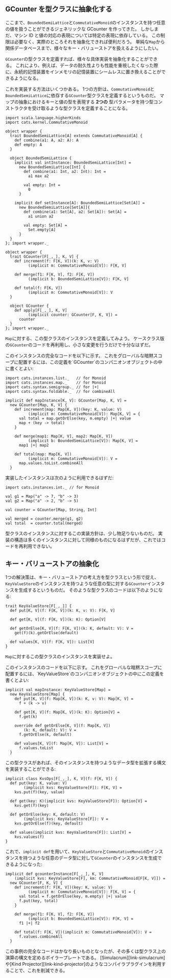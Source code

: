 ## GCounter を型クラスに抽象化する

ここまで、`BoundedSemiLattice`と`CommutativeMonoid`のインスタンスを持つ任意の値を扱うことができるジェネリックな GCounter を作ってきた。
しかしまだ、マシン ID と値の対応の表現については特定の表現に依存している。
この制限は必要なく、実際のところそれを抽象化できれば便利だろう。
単純な`Map`から関係データベースまで、様々なキー・バリューストアを扱えるようにしたい。

`GCounter`の型クラスを定義すれば、様々な具体実装を抽象化することができる。
これにより、例えば、データの耐久性よりも性能を重視したくなった際に、永続的記憶装置をインメモリの記憶装置にシームレスに置き換えることができるようになる。

これを実装する方法はいくつかある。
1つの方針は、`CommutativeMonoid`と`BoundedSemiLattice`に依存する`GCounter`型クラスを定義するというものだ。
マップの抽象におけるキーと値の型を表現する **2つの** 型パラメータを持つ型コンストラクタを受け取るような型クラスを定義することになる。

```tut:book:invisible
import scala.language.higherKinds
import cats.kernel.CommutativeMonoid

object wrapper {
  trait BoundedSemiLattice[A] extends CommutativeMonoid[A] {
    def combine(a1: A, a2: A): A
    def empty: A
  }

  object BoundedSemiLattice {
    implicit val intInstance: BoundedSemiLattice[Int] =
      new BoundedSemiLattice[Int] {
        def combine(a1: Int, a2: Int): Int =
          a1 max a2

        val empty: Int =
          0
      }

    implicit def setInstance[A]: BoundedSemiLattice[Set[A]] =
      new BoundedSemiLattice[Set[A]]{
        def combine(a1: Set[A], a2: Set[A]): Set[A] =
          a1 union a2

        val empty: Set[A] =
          Set.empty[A]
      }
  }
}; import wrapper._
```

```tut:book:silent
object wrapper {
  trait GCounter[F[_,_], K, V] {
    def increment(f: F[K, V])(k: K, v: V)
          (implicit m: CommutativeMonoid[V]): F[K, V]

    def merge(f1: F[K, V], f2: F[K, V])
          (implicit b: BoundedSemiLattice[V]): F[K, V]

    def total(f: F[K, V])
          (implicit m: CommutativeMonoid[V]): V
  }

  object GCounter {
    def apply[F[_,_], K, V]
          (implicit counter: GCounter[F, K, V]) =
      counter
  }
}; import wrapper._
```

`Map`に対する、この型クラスのインスタンスを定義してみよう。
ケースクラス版の`GCounter`のコードを再利用し、小さな変更を行うだけで十分なはずだ。

<div class="solution">
このインスタンスの完全なコードを以下に示す。
これをグローバルな暗黙スコープに配置するには、この定義を`GCounter`のコンパニオンオブジェクトの中に書くとよい:

```tut:book:silent
import cats.instances.list._   // for Monoid
import cats.instances.map._    // for Monoid
import cats.syntax.semigroup._ // for |+|
import cats.syntax.foldable._  // for combineAll

implicit def mapInstance[K, V]: GCounter[Map, K, V] =
  new GCounter[Map, K, V] {
    def increment(map: Map[K, V])(key: K, value: V)
          (implicit m: CommutativeMonoid[V]): Map[K, V] = {
      val total = map.getOrElse(key, m.empty) |+| value
      map + (key -> total)
    }

    def merge(map1: Map[K, V], map2: Map[K, V])
          (implicit b: BoundedSemiLattice[V]): Map[K, V] =
      map1 |+| map2

    def total(map: Map[K, V])
          (implicit m: CommutativeMonoid[V]): V =
      map.values.toList.combineAll
  }
```
</div>

実装したインスタンスは次のように利用できるはずだ:

```tut:book:silent
import cats.instances.int._ // for Monoid

val g1 = Map("a" -> 7, "b" -> 3)
val g2 = Map("a" -> 2, "b" -> 5)

val counter = GCounter[Map, String, Int]
```

```tut:book
val merged = counter.merge(g1, g2)
val total  = counter.total(merged)
```

型クラスのインスタンスに対するこの実装方針は、少し物足りないものだ。
実装の構造は多くのインスタンスに対して同様のものになるはずだが、これではコードを再利用できない。

## キー・バリューストアの抽象化

1つの解決策は、キー・バリューストアの考え方を型クラスという形で捉え、`KeyValueStore`のインスタンスを持つような任意の型に対する`GCounter`インスタンスを生成するというものだ。
そのような型クラスのコードは以下のようになる:

```tut:book:silent
trait KeyValueStore[F[_,_]] {
  def put[K, V](f: F[K, V])(k: K, v: V): F[K, V]

  def get[K, V](f: F[K, V])(k: K): Option[V]

  def getOrElse[K, V](f: F[K, V])(k: K, default: V): V =
    get(f)(k).getOrElse(default)

  def values[K, V](f: F[K, V]): List[V]
}
```

`Map`に対するこの型クラスのインスタンスを実装せよ。

<div class="solution">
このインスタンスのコードを以下に示す。
これをグローバルな暗黙スコープに配置するには、`KeyValueStore`のコンパニオンオブジェクトの中にこの定義を書くとよい:

```tut:book:silent
implicit val mapInstance: KeyValueStore[Map] =
  new KeyValueStore[Map] {
    def put[K, V](f: Map[K, V])(k: K, v: V): Map[K, V] =
      f + (k -> v)

    def get[K, V](f: Map[K, V])(k: K): Option[V] =
      f.get(k)

    override def getOrElse[K, V](f: Map[K, V])
        (k: K, default: V): V =
      f.getOrElse(k, default)

    def values[K, V](f: Map[K, V]): List[V] =
      f.values.toList
  }
```
</div>

この型クラスがあれば、そのインスタンスを持つようなデータ型を拡張する構文を実装することができる:

```tut:book:silent
implicit class KvsOps[F[_,_], K, V](f: F[K, V]) {
  def put(key: K, value: V)
        (implicit kvs: KeyValueStore[F]): F[K, V] =
    kvs.put(f)(key, value)

  def get(key: K)(implicit kvs: KeyValueStore[F]): Option[V] =
    kvs.get(f)(key)

  def getOrElse(key: K, default: V)
        (implicit kvs: KeyValueStore[F]): V =
    kvs.getOrElse(f)(key, default)

  def values(implicit kvs: KeyValueStore[F]): List[V] =
    kvs.values(f)
}
```

これで、`implicit def`を用いて、`KeyValueStore`と`CommutativeMonoid`のインスタンスを持つような任意のデータ型に対して`GCounter`のインスタンスを生成できるようになった:

```tut:book:silent
implicit def gcounterInstance[F[_,_], K, V]
    (implicit kvs: KeyValueStore[F], km: CommutativeMonoid[F[K, V]]) =
  new GCounter[F, K, V] {
    def increment(f: F[K, V])(key: K, value: V)
          (implicit m: CommutativeMonoid[V]): F[K, V] = {
      val total = f.getOrElse(key, m.empty) |+| value
      f.put(key, total)
    }

    def merge(f1: F[K, V], f2: F[K, V])
          (implicit b: BoundedSemiLattice[V]): F[K, V] =
      f1 |+| f2

    def total(f: F[K, V])(implicit m: CommutativeMonoid[V]): V =
      f.values.combineAll
  }
```

この事例の完全なコードはかなり長いものとなったが、その多くは型クラス上の演算の構文を定めるボイラープレートである。
[Simulacrum][link-simulacrum]や[Kind Projector][link-kind-projector]のようなコンパイラプラグインを利用することで、これを削減できる。
